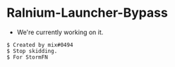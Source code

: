 # Ralnium-Launcher-Bypass
* We're currently working on it.
```
$ Created by mix#0494
$ Stop skidding.
$ For StormFN

```
